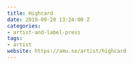 ```yaml
---
title: Highcard
date: 2019-09-20 13:24:00 Z
categories:
- artist-and-label-press
tags:
- artist
website: https://amu.se/artist/highcard
---
```


